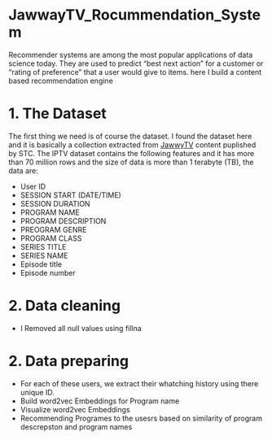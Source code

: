 # JawwayTV_Rocummendation_System
Recommender systems are among the most popular applications of data science today. They are used to predict “best next action” for a customer or “rating of preference” that a user would give to items. here I build a content based recommendation engine

# 1. The Dataset
The first thing we need is of course the dataset. I found the dataset here and it is basically a collection extracted from  <a href="https://lab.stc.com.sa/dataset/en/" target="_blank">JawwyTV</a> content puplished by STC. The IPTV dataset contains the following features and it has more than 70 million rows and the size of data is more than 1 terabyte (TB), the data are:
*  User ID
* SESSION START (DATE/TIME)
* SESSION DURATION
* PROGRAM NAME
* PROGRAM DESCRIPTION
* PREOGRAM GENRE
* PROGRAM CLASS
* SERIES TITLE
* SERIES NAME
* Episode title
* Episode number


# 2. Data cleaning
* I Removed all null values using fillna

# 2. Data preparing 
* For each of these users, we extract their whatching history using there unique ID.
* Build word2vec Embeddings for Program name
* Visualize word2vec Embeddings
* Recommending Programes to the usesrs based on similarity of program descrepston and program names


